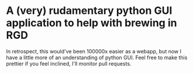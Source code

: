 # A (very) rudamentary python GUI application to help with brewing in RGD

In retrospect, this would've been 100000x easier as a webapp, but now I have a little more of an understanding of python GUI. Feel free to make this prettier if you feel inclined, I'll monitor pull requests.
